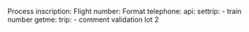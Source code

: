 Process inscription:
Flight number:
Format telephone:
api:
    settrip:
        - train number
    getme:
        trip:
            - comment
validation lot 2
